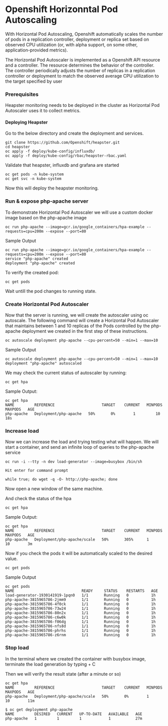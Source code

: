 # Openshift Horizonntal Pod Autoscaling

With Horizontal Pod Autoscaling, Openshift automatically scales the number of pods in a replication controller, deployment or replica set based on observed CPU utilization (or, with alpha support, on some other, application-provided metrics).

The Horizontal Pod Autoscaler is implemented as a Openshift API resource and a controller. The resource determines the behavior of the controller. The controller periodically adjusts the number of replicas in a replication controller or deployment to match the observed average CPU utilization to the target specified by user

### Prerequisites

Heapster monitoring needs to be deployed in the cluster as Horizontal Pod Autoscaler uses it to collect metrics.

#### Deploying Heapster

Go to the below directory and create the deployment and services.

```
git clone https://github.com/Openshift/heapster.git
cd heapster
oc apply -f deploy/kube-config/influxdb/
oc apply -f deploy/kube-config/rbac/heapster-rbac.yaml
```

Validate that heapster, influxdb and grafana are started
```
oc get pods -n kube-system
oc get svc -n kube-system

```

Now this will deploy the heapster monitoring.

### Run & expose php-apache server

To demonstrate Horizontal Pod Autoscaler we will use a custom docker image based on the php-apache image

```
oc run php-apache --image=gcr.io/google_containers/hpa-example --requests=cpu=200m --expose --port=80  
```

Sample Output
```
oc run php-apache --image=gcr.io/google_containers/hpa-example --requests=cpu=200m --expose --port=80
service "php-apache" created
deployment "php-apache" created
```

To verify the created pod:
```
oc get pods
```

Wait untill the pod changes to running state.

### Create Horizontal Pod Autoscaler
Now that the server is running, we will create the autoscaler using oc autoscale. The following command will create a Horizontal Pod Autoscaler that maintains between 1 and 10 replicas of the Pods controlled by the php-apache deployment we created in the first step of these instructions.

```
oc autoscale deployment php-apache --cpu-percent=50 --min=1 --max=10
```

Sample Output
```
oc autoscale deployment php-apache --cpu-percent=50 --min=1 --max=10
deployment "php-apache" autoscaled
```

We may check the current status of autoscaler by running:

```
oc get hpa
```
Sample Output:
```
oc get hpa
NAME         REFERENCE                     TARGET    CURRENT   MINPODS   MAXPODS   AGE
php-apache   Deployment/php-apache   50%       0%        1         10        18s
```
### Increase load

Now we can increase the load and trying testing what will happen.
We will start a container, and send an infinite loop of queries to the php-apache service

```
oc run -i --tty -n dev load-generator --image=busybox /bin/sh

Hit enter for command prompt

while true; do wget -q -O- http://php-apache; done

```
Now open a new window of the same machine.

And check the status of the hpa
```
oc get hpa
```
Sample Output:

```
oc get hpa
NAME         REFERENCE                     TARGET    CURRENT   MINPODS   MAXPODS   AGE
php-apache   Deployment/php-apache/scale   50%       305%      1         10        3m
```

Now if you check the pods it will be automatically scaled to the desired value.

```
oc get pods
```

Sample Output
```
oc get pods
NAME                              READY     STATUS    RESTARTS   AGE
load-generator-1930141919-1pqn0   1/1       Running   0          1h
php-apache-3815965786-2jmm9       1/1       Running   0          1h
php-apache-3815965786-4f0ck       1/1       Running   0          1h
php-apache-3815965786-73w24       1/1       Running   0          1h
php-apache-3815965786-80n2x       1/1       Running   0          1h
php-apache-3815965786-c6w0k       1/1       Running   0          1h
php-apache-3815965786-f06dg       1/1       Running   0          1h
php-apache-3815965786-nfs8d       1/1       Running   0          1h
php-apache-3815965786-phrhs       1/1       Running   0          1h
php-apache-3815965786-z6rnm       1/1       Running   0          1h
```

### Stop load

In the terminal where we created the container with busybox image, terminate the load generation by typing <Ctrl> + C

Then we will verify the result state (after a minute or so)
```
oc get hpa
NAME         REFERENCE                     TARGET    CURRENT   MINPODS   MAXPODS   AGE
php-apache   Deployment/php-apache/scale   50%       0%        1         10        11m

$ oc get deployment php-apache
NAME         DESIRED   CURRENT   UP-TO-DATE   AVAILABLE   AGE
php-apache   1         1         1            1           27m
```
